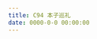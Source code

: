```yaml
---
title: C94 本子巡礼
date: 0000-0-0 00:00:00
---
```


<script>location.href='http://it-ebooks.flygon.net'+location.pathname;</script>
